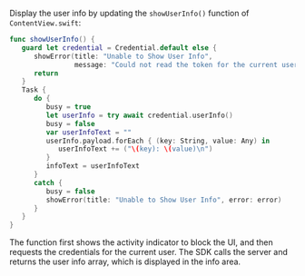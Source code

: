 Display the user info by updating the `showUserInfo()` function of `ContentView.swift`:

```swift
func showUserInfo() {
   guard let credential = Credential.default else {
      showError(title: "Unable to Show User Info",
                message: "Could not read the token for the current user.")
      return
   }
   Task {
      do {
         busy = true
         let userInfo = try await credential.userInfo()
         busy = false
         var userInfoText = ""
         userInfo.payload.forEach { (key: String, value: Any) in
            userInfoText += ("\(key): \(value)\n")
         }
         infoText = userInfoText
      }
      catch {
         busy = false
         showError(title: "Unable to Show User Info", error: error)
      }
   }
}
```

The function first shows the activity indicator to block the UI, and then requests the credentials for the current user. The SDK calls the server and returns the user info array, which is displayed in the info area.
